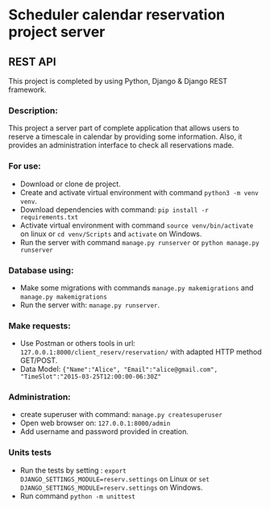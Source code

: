 # Scheduler calendar reservation project server
## REST API
This project is completed by using Python, Django & Django REST framework.
### Description:
This project a server part of complete application that allows users to reserve a 
timescale in calendar by providing some information. Also, it provides an administration interface to check all reservations made.  
### For use:
- Download or clone de project.
- Create and activate virtual environment with command `python3 -m venv venv`.
- Download dependencies with command: `pip install -r requirements.txt`
- Activate virtual environment with command `source venv/bin/activate` on linux or `cd venv/Scripts` and `activate` on Windows.
- Run the server with command `manage.py runserver` or `python manage.py runserver`

### Database using:
- Make some migrations with commands `manage.py makemigrations` and `manage.py makemigrations`
- Run the server with: `manage.py runserver`.

### Make requests:
- Use Postman or others tools in url: `127.0.0.1:8000/client_reserv/reservation/` with adapted HTTP method GET/POST.
- Data Model: ```{"Name":"Alice",
                "Email":"alice@gmail.com", 
                "TimeSlot":"2015-03-25T12:00:00-06:30Z"
                ```
  
### Administration:
- create superuser with command: `manage.py createsuperuser`
- Open web browser on: `127.0.0.1:8000/admin`
- Add username and password provided in creation.

### Units tests
- Run the tests by setting : `export DJANGO_SETTINGS_MODULE=reserv.settings` on Linux or `set DJANGO_SETTINGS_MODULE=reserv.settings` on Windows.
- Run command `python -m unittest`
  



  